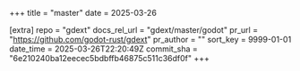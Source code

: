 +++
title = "master"
date = 2025-03-26

[extra]
repo = "gdext"
docs_rel_url = "gdext/master/godot"
pr_url = "https://github.com/godot-rust/gdext"
pr_author = ""
sort_key = 9999-01-01
date_time = 2025-03-26T22:20:49Z
commit_sha = "6e210240ba12eecec5bdbffb46875c511c36df0f"
+++


